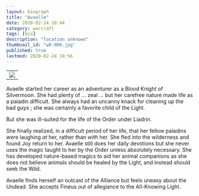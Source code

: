 ```yaml
---
layout: biograph
title: "Avaelle"
date: 2020-02-24 10:44
category: warcraft
tags: [bio]
description: "location unknown"
thumbnail_id: "w0-006.jpg"
published: true
lastmod: 2020-02-24 10:56
---
```


<table class="bio-stat-table">
<tr>
<td><img class="bio-portrait" src="{{ site.url }}/assets/img/avaelle-dressingroom-2020feb24.jpg"></td>	
</tr>
</table>

Avaelle started her career as an adventurer as a Blood Knight of Silvermoon. She had plenty of ... zeal ... but her carefree nature made life as a paladin difficult. She always had an uncanny knack for cleaning up the bad guys ; she was certainly a favorite child of the Light. 

But she was ill-suited for the life of the Order under Liadrin. 

She finally realized, in a difficult period of her life, that her fellow paladins were laughing _at_ her, rather than _with_ her. She fled into the wilderness and found Joy return to her. Avaelle still does her daily devotions but she never uses the magic taught to her by the Order unless absolutely necessary. She has developed nature-based magics to aid her animal companions as she does not believe animals should be healed by the Light, and instead should seek the Wild.

Avaelle finds herself an outcast of the Alliance but feels uneasy about the Undead. She accepts Fineus out of allegiance to the All-Knowing Light.
